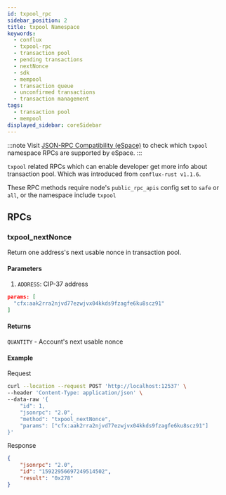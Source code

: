 ```yaml
---
id: txpool_rpc
sidebar_position: 2
title: txpool Namespace
keywords:
  - conflux
  - txpool-rpc
  - transaction pool
  - pending transactions
  - nextNonce
  - sdk
  - mempool
  - transaction queue
  - unconfirmed transactions
  - transaction management
tags:
  - transaction pool
  - mempool
displayed_sidebar: coreSidebar
---
```


:::note
Visit [JSON-RPC Compatibility (eSpace)](/docs/espace/build/jsonrpc-compatibility) to check which `txpool` namespace RPCs are supported by eSpace.
:::

`txpool` related RPCs which can enable developer get more info about transaction pool. Which was introduced from `conflux-rust v1.1.6`.

These RPC methods require node's `public_rpc_apis` config set to `safe` or `all`, or the namespace include `txpool`

## RPCs

### txpool_nextNonce

Return one address's next usable nonce in transaction pool.

#### Parameters

1. `ADDRESS`: CIP-37 address

```json
params: [
  "cfx:aak2rra2njvd77ezwjvx04kkds9fzagfe6ku8scz91"
]
```

#### Returns

`QUANTITY` - Account's next usable nonce

#### Example

Request

```sh
curl --location --request POST 'http://localhost:12537' \
--header 'Content-Type: application/json' \
--data-raw '{
    "id": 1,
    "jsonrpc": "2.0",
    "method": "txpool_nextNonce",
    "params": ["cfx:aak2rra2njvd77ezwjvx04kkds9fzagfe6ku8scz91"]
}'
```

Response

```json
{
    "jsonrpc": "2.0",
    "id": "15922956697249514502",
    "result": "0x278"
}
```
